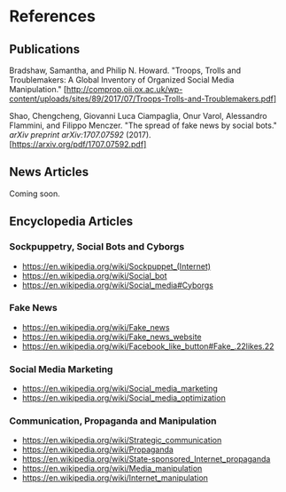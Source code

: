 # References

## Publications
Bradshaw, Samantha, and Philip N. Howard. "Troops, Trolls and Troublemakers: A Global Inventory of Organized Social Media Manipulation." [http://comprop.oii.ox.ac.uk/wp-content/uploads/sites/89/2017/07/Troops-Trolls-and-Troublemakers.pdf]

Shao, Chengcheng, Giovanni Luca Ciampaglia, Onur Varol, Alessandro Flammini, and Filippo Menczer. "The spread of fake news by social bots." _arXiv preprint arXiv:1707.07592_ (2017). [https://arxiv.org/pdf/1707.07592.pdf]

## News Articles
Coming soon.

## Encyclopedia Articles
### Sockpuppetry, Social Bots and Cyborgs
- https://en.wikipedia.org/wiki/Sockpuppet_(Internet)
- https://en.wikipedia.org/wiki/Social_bot
- https://en.wikipedia.org/wiki/Social_media#Cyborgs
### Fake News
- https://en.wikipedia.org/wiki/Fake_news
- https://en.wikipedia.org/wiki/Fake_news_website
- https://en.wikipedia.org/wiki/Facebook_like_button#Fake_.22likes.22
### Social Media Marketing
- https://en.wikipedia.org/wiki/Social_media_marketing
- https://en.wikipedia.org/wiki/Social_media_optimization
### Communication, Propaganda and Manipulation
- https://en.wikipedia.org/wiki/Strategic_communication
- https://en.wikipedia.org/wiki/Propaganda
- https://en.wikipedia.org/wiki/State-sponsored_Internet_propaganda
- https://en.wikipedia.org/wiki/Media_manipulation
- https://en.wikipedia.org/wiki/Internet_manipulation
